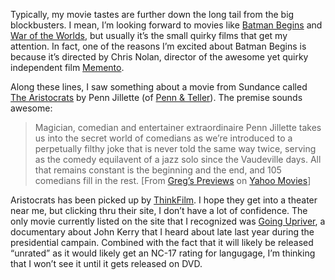 Typically, my movie tastes are further down the long tail from the big
blockbusters. I mean, I’m looking forward to movies like [Batman
Begins](http://www.imdb.com/title/tt0372784/) and [War of the
Worlds](http://www.imdb.com/title/tt0407304/), but usually it’s the
small quirky films that get my attention. In fact, one of the reasons
I’m excited about Batman Begins is because it’s directed by Chris Nolan,
director of the awesome yet quirky independent film
[Memento](http://www.imdb.com/title/tt0209144/).

Along these lines, I saw something about a movie from Sundance called
[The
Aristocrats](http://movies.yahoo.com/shop?d=hp&id=1808626872&cf=prev) by
Penn Jillette (of [Penn & Teller](http://www.pennandteller.com/)). The
premise sounds awesome:

> Magician, comedian and entertainer extraordinaire Penn Jillette takes
> us into the secret world of comedians as we’re introduced to a
> perpetually filthy joke that is never told the same way twice, serving
> as the comedy equilavent of a jazz solo since the Vaudeville days. All
> that remains constant is the beginning and the end, and 105 comedians
> fill in the rest. [From [Greg’s
> Previews](http://movies.yahoo.com/mv/upcoming/) on [Yahoo
> Movies](http://movies.yahoo.com)]

Aristocrats has been picked up by
[ThinkFilm](http://www.thinkfilmcompany.com/). I hope they get into a
theater near me, but clicking thru their site, I don’t have a lot of
confidence. The only movie currently listed on the site that I
recognized was [Going Upriver](http://www.goingupriver.com/), a
documentary about John Kerry that I heard about late last year during
the presidential campain. Combined with the fact that it will likely be
released “unrated” as it would likely get an NC-17 rating for langugage,
I’m thinking that I won’t see it until it gets released on DVD.
